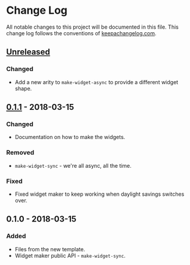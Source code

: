 # Change Log
All notable changes to this project will be documented in this file. This change log follows the conventions of [keepachangelog.com](http://keepachangelog.com/).

## [Unreleased]
### Changed
- Add a new arity to `make-widget-async` to provide a different widget shape.

## [0.1.1] - 2018-03-15
### Changed
- Documentation on how to make the widgets.

### Removed
- `make-widget-sync` - we're all async, all the time.

### Fixed
- Fixed widget maker to keep working when daylight savings switches over.

## 0.1.0 - 2018-03-15
### Added
- Files from the new template.
- Widget maker public API - `make-widget-sync`.

[Unreleased]: https://github.com/your-name/otm-graphical-editor/compare/0.1.1...HEAD
[0.1.1]: https://github.com/your-name/otm-graphical-editor/compare/0.1.0...0.1.1
